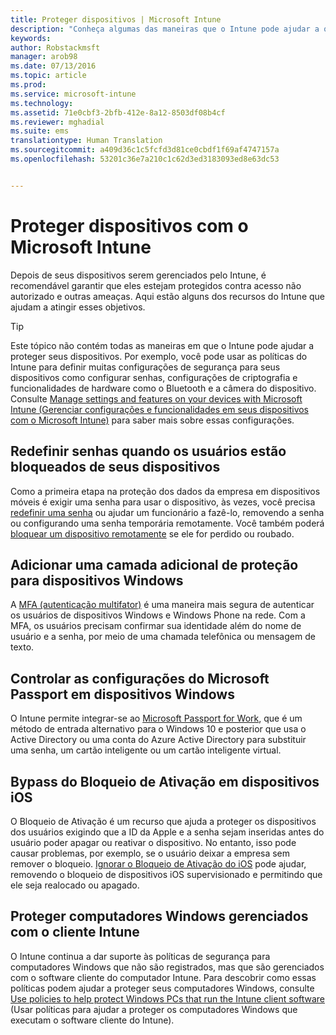```yaml
---
title: Proteger dispositivos | Microsoft Intune
description: "Conheça algumas das maneiras que o Intune pode ajudar a que proteger seus dispositivos contra acesso não autorizado e outras ameaças."
keywords: 
author: Robstackmsft
manager: arob98
ms.date: 07/13/2016
ms.topic: article
ms.prod: 
ms.service: microsoft-intune
ms.technology: 
ms.assetid: 71e0cbf3-2bfb-412e-8a12-8503df08b4cf
ms.reviewer: mghadial
ms.suite: ems
translationtype: Human Translation
ms.sourcegitcommit: a409d36c1c5fcfd3d81ce0cbdf1f69af4747157a
ms.openlocfilehash: 53201c36e7a210c1c62d3ed3183093ed8e63dc53


---
```


# Proteger dispositivos com o Microsoft Intune
Depois de seus dispositivos serem gerenciados pelo Intune, é recomendável garantir que eles estejam protegidos contra acesso não autorizado e outras ameaças. Aqui estão alguns dos recursos do Intune que ajudam a atingir esses objetivos.

> [!TIP]
> Este tópico não contém todas as maneiras em que o Intune pode ajudar a proteger seus dispositivos. Por exemplo, você pode usar as políticas do Intune para definir muitas configurações de segurança para seus dispositivos como configurar senhas, configurações de criptografia e funcionalidades de hardware como o Bluetooth e a câmera do dispositivo. Consulte [Manage settings and features on your devices with Microsoft Intune (Gerenciar configurações e funcionalidades em seus dispositivos com o Microsoft Intune)](manage-settings-and-features-on-your-devices-with-microsoft-intune-policies.md) para saber mais sobre essas configurações.

## Redefinir senhas quando os usuários estão bloqueados de seus dispositivos
Como a primeira etapa na proteção dos dados da empresa em dispositivos móveis é exigir uma senha para usar o dispositivo, às vezes, você precisa [redefinir uma senha](use-remote-lock-and-passcode-reset-in-microsoft-intune.md) ou ajudar um funcionário a fazê-lo, removendo a senha ou configurando uma senha temporária remotamente. Você também poderá [bloquear um dispositivo remotamente](use-remote-lock-and-passcode-reset-in-microsoft-intune.md) se ele for perdido ou roubado.

## Adicionar uma camada adicional de proteção para dispositivos Windows
A [MFA (autenticação multifator)](protect-windows-devices-with-multi-factor-authentication.md) é uma maneira mais segura de autenticar os usuários de dispositivos Windows e Windows Phone na rede.  Com a MFA, os usuários precisam confirmar sua identidade além do nome de usuário e a senha, por meio de uma chamada telefônica ou mensagem de texto.

## Controlar as configurações do Microsoft Passport em dispositivos Windows
O Intune permite integrar-se ao [Microsoft Passport for Work](control-microsoft-passport-settings-on-devices-with-microsoft-intune.md), que é um método de entrada alternativo para o Windows 10 e posterior que usa o Active Directory ou uma conta do Azure Active Directory para substituir uma senha, um cartão inteligente ou um cartão inteligente virtual.

## Bypass do Bloqueio de Ativação em dispositivos iOS
O Bloqueio de Ativação é um recurso que ajuda a proteger os dispositivos dos usuários exigindo que a ID da Apple e a senha sejam inseridas antes do usuário poder apagar ou reativar o dispositivo. No entanto, isso pode causar problemas, por exemplo, se o usuário deixar a empresa sem remover o bloqueio. [Ignorar o Bloqueio de Ativação do iOS](help-protect-ios-devices-with-activation-lock-bypass-for-microsoft-intune.md) pode ajudar, removendo o bloqueio de dispositivos iOS supervisionado e permitindo que ele seja realocado ou apagado.

## Proteger computadores Windows gerenciados com o cliente Intune
O Intune continua a dar suporte às políticas de segurança para computadores Windows que não são registrados, mas que são gerenciados com o software cliente do computador Intune. Para descobrir como essas políticas podem ajudar a proteger seus computadores Windows, consulte [Use policies to help protect Windows PCs that run the Intune client software](policies-to-protect-windows-pcs-in-microsoft-intune.md) (Usar políticas para ajudar a proteger os computadores Windows que executam o software cliente do Intune).



<!--HONumber=Jul16_HO3-->


